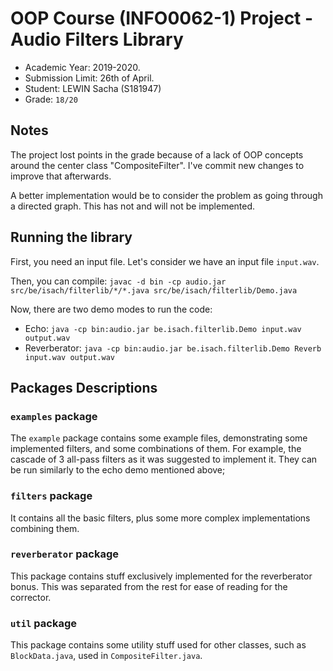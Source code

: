 # OOP Course (INFO0062-1) Project - Audio Filters Library

- Academic Year: 2019-2020.
- Submission Limit: 26th of April.
- Student: LEWIN Sacha (S181947)
- Grade: `18/20`

## Notes
The project lost points in the grade because of a lack of OOP concepts around
the center class "CompositeFilter". I've commit new changes to improve that afterwards.

A better implementation would be to consider the problem as going through
a directed graph. This has not and will not be implemented.

## Running the library
First, you need an input file. Let's consider we have an input file `input.wav`.

Then, you can compile:
`javac -d bin -cp audio.jar src/be/isach/filterlib/*/*.java src/be/isach/filterlib/Demo.java`

Now, there are two demo modes to run the code:
* Echo: `java -cp bin:audio.jar be.isach.filterlib.Demo input.wav output.wav`
* Reverberator: `java -cp bin:audio.jar be.isach.filterlib.Demo Reverb input.wav output.wav`

## Packages Descriptions
### `examples` package
The `example` package contains some example files, demonstrating some
implemented filters, and some combinations of them. For example, the cascade
of 3 all-pass filters as it was suggested to implement it.
They can be run similarly to the echo demo mentioned above;

### `filters` package
It contains all the basic filters, plus some more complex implementations
combining them.

### `reverberator` package
This package contains stuff exclusively implemented for the reverberator bonus.
This was separated from the rest for ease of reading for the corrector.

### `util` package
This package contains some utility stuff used for other classes, such as 
`BlockData.java`, used in `CompositeFilter.java`.
